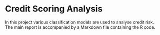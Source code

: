 # Credit Scoring Analysis

In this project various classification models are used to analyse credit risk. The main report is accompanied by a Markdown file containing the R code.
